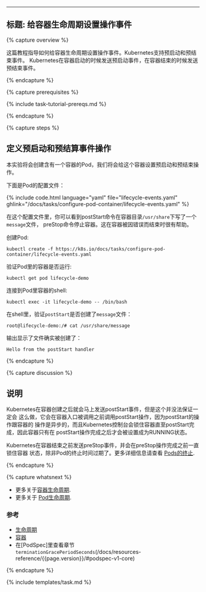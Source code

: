 <!--
---
title: Attach Handlers to Container Lifecycle Events
---

{% capture overview %}

This page shows how to attach handlers to Container lifecycle events. Kubernetes supports
the postStart and preStop events. Kubernetes sends the postStart event immediately
after a Container is started, and it sends the preStop event immediately before the
Container is terminated.

{% endcapture %}


{% capture prerequisites %}

{% include task-tutorial-prereqs.md %}

{% endcapture %}


{% capture steps %}
-->

---
标题: 给容器生命周期设置操作事件
---

{% capture overview %}

这篇教程指导如何给容器生命周期设置操作事件。Kubernetes支持预启动和预结束事件。
Kubernetes在容器启动的时候发送预启动事件，在容器结束的时候发送预结束事件。

{% endcapture %}


{% capture prerequisites %}

{% include task-tutorial-prereqs.md %}

{% endcapture %}


{% capture steps %}

<!--
## Define postStart and preStop handlers

In this exercise, you create a Pod that has one Container. The Container has handlers
for the postStart and preStop events.

Here is the configuration file for the Pod:

{% include code.html language="yaml" file="lifecycle-events.yaml" ghlink="/docs/tasks/configure-pod-container/lifecycle-events.yaml" %}

In the configuration file, you can see that the postStart command writes a `message`
file to the Container's `/usr/share` directory. The preStop command shuts down
nginx gracefully. This is helpful if the Container is being terminated because of a failure.

Create the Pod:

    kubectl create -f https://k8s.io/docs/tasks/configure-pod-container/lifecycle-events.yaml

Verify that the Container in the Pod is running:

    kubectl get pod lifecycle-demo

Get a shell into the Container running in your Pod:

    kubectl exec -it lifecycle-demo -- /bin/bash

In your shell, verify that the `postStart` handler created the `message` file:

    root@lifecycle-demo:/# cat /usr/share/message

The output shows the text written by the postStart handler:

    Hello from the postStart handler

{% endcapture %}



{% capture discussion %}
-->

## 定义预启动和预结算事件操作

本实验将会创建含有一个容器的Pod，我们将会给这个容器设置预启动和预结束操作。

下面是Pod的配置文件：

{% include code.html language="yaml" file="lifecycle-events.yaml" ghlink="/docs/tasks/configure-pod-container/lifecycle-events.yaml" %}

在这个配置文件里，你可以看到postStart命令在容器目录`/usr/share`下写了一个`message`文件，
preStop命令停止容器。这在容器被因错误而结束时很有帮助。

创建Pod:

    kubectl create -f https://k8s.io/docs/tasks/configure-pod-container/lifecycle-events.yaml

验证Pod里的容器是否运行:

    kubectl get pod lifecycle-demo

连接到Pod里容器的shell:

    kubectl exec -it lifecycle-demo -- /bin/bash

在shell里，验证`postStart`是否创建了`message`文件：

    root@lifecycle-demo:/# cat /usr/share/message

输出显示了文件确实被创建了：

    Hello from the postStart handler

{% endcapture %}



{% capture discussion %}
<!--
## Discussion

Kubernetes sends the postStart event immediately after the Container is created.
There is no guarantee, however, that the postStart handler is called before
the Container's entrypoint is called. The postStart handler runs asynchronously
relative to the Container's code, but Kubernetes' management of the container
blocks until the postStart handler completes. The Container's status is not
set to RUNNING until the postStart handler completes.

Kubernetes sends the preStop event immediately before the Container is terminated.
Kubernetes' management of the Container blocks until the preStop handler completes,
unless the Pod's grace period expires. For more details, see
[Termination of Pods](/docs/user-guide/pods/#termination-of-pods).

{% endcapture %}


{% capture whatsnext %}

* Learn more about [Container lifecycle hooks](/docs/concepts/containers/container-lifecycle-hooks/).
* Learn more about the [lifecycle of a Pod](/docs/concepts/workloads/pods/pod-lifecycle/).


### Reference

* [Lifecycle](/docs/resources-reference/{{page.version}}/#lifecycle-v1-core)
* [Container](/docs/resources-reference/{{page.version}}/#container-v1-core)
* See `terminationGracePeriodSeconds` in [PodSpec](/docs/resources-reference/{{page.version}}/#podspec-v1-core)

{% endcapture %}

{% include templates/task.md %}
-->

## 说明

Kubernetes在容器创建之后就会马上发送postStart事件，但是这个并没法保证一定会
这么做，它会在容器入口被调用之前调用postStart操作，因为postStart的操作跟容器的
操作是异步的，而且Kubernetes控制台会锁住容器直至postStart完成，因此容器只有在
postStart操作完成之后才会被设置成为RUNNING状态。

Kubernetes在容器结束之前发送preStop事件，并会在preStop操作完成之前一直锁住容器
状态，除非Pod的终止时间过期了。更多详细信息请查看
[Pods的终止](/docs/user-guide/pods/#termination-of-pods).

{% endcapture %}


{% capture whatsnext %}

* 更多关于[容器生命周期](/docs/concepts/containers/container-lifecycle-hooks/).
* 更多关于 [Pod生命周期](/docs/concepts/workloads/pods/pod-lifecycle/).


### 参考

* [生命周期](/docs/resources-reference/{{page.version}}/#lifecycle-v1-core)
* [容器](/docs/resources-reference/{{page.version}}/#container-v1-core)
* 在[PodSpec]里查看章节`terminationGracePeriodSeconds`(/docs/resources-reference/{{page.version}}/#podspec-v1-core)

{% endcapture %}

{% include templates/task.md %}